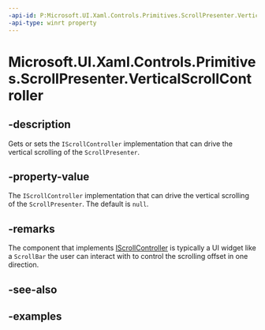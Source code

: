 ```yaml
---
-api-id: P:Microsoft.UI.Xaml.Controls.Primitives.ScrollPresenter.VerticalScrollController
-api-type: winrt property
---
```


# Microsoft.UI.Xaml.Controls.Primitives.ScrollPresenter.VerticalScrollController

<!--
public Microsoft.UI.Xaml.Controls.Primitives.IScrollController VerticalScrollController { get; set; }
-->


## -description

Gets or sets the `IScrollController` implementation that can drive the vertical scrolling of the `ScrollPresenter`.

## -property-value

The `IScrollController` implementation that can drive the vertical scrolling of the `ScrollPresenter`. The default is `null`.

## -remarks

The component that implements [IScrollController](iscrollcontroller.md) is typically a UI widget like a `ScrollBar` the user can interact with to control the scrolling offset in one direction.

## -see-also

## -examples


